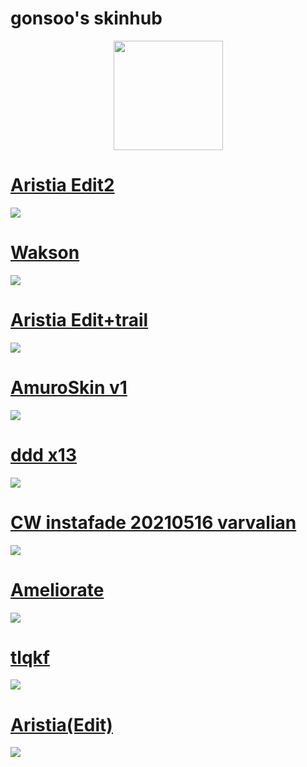 # gonsoo's skinhub


<p align="center">
<a href="https://osu.ppy.sh/users/10018024">
   <img src="https://a.ppy.sh/10018024"  
       width="175"
       height="175"></a>
<br>

# [Aristia Edit2](https://github.com/agutin727/Catamarca-skins/raw/main/players/gonsoo/Aristia(Edit).osk)
[![](https://osu.ppy.sh/ss/19224896/0c4b)](https://github.com/agutin727/Catamarca-skins/raw/main/players/gonsoo/Aristia(Edit).osk)

# [Wakson](https://github.com/agutin727/Catamarca-skins/raw/main/players/gonsoo/Wakson.osk)
[![](https://osu.ppy.sh/ss/19224898/5529)](https://github.com/agutin727/Catamarca-skins/raw/main/players/gonsoo/Wakson.osk)

# [Aristia Edit+trail](https://github.com/agutin727/Catamarca-skins/raw/main/players/gonsoo/Aristia(Edit)%2Btrail.osk)
[![](https://osu.ppy.sh/ss/19224899/4963)](https://github.com/agutin727/Catamarca-skins/raw/main/players/gonsoo/Aristia(Edit)%2Btrail.osk)

# [AmuroSkin v1](https://github.com/agutin727/Catamarca-skins/raw/main/players/gonsoo/AmuroSkin%20v1.osk)
[![](https://osu.ppy.sh/ss/19224900/a89b)](https://github.com/agutin727/Catamarca-skins/raw/main/players/gonsoo/AmuroSkin%20v1.osk)

# [ddd x13](https://github.com/agutin727/Catamarca-skins/raw/main/players/gonsoo/ddd%20x13.osk)
[![](https://osu.ppy.sh/ss/19224901/cfe3)](https://github.com/agutin727/Catamarca-skins/raw/main/players/gonsoo/ddd%20x13.osk)

# [CW instafade 20210516 varvalian](https://github.com/agutin727/Catamarca-skins/raw/main/players/gonsoo/CW%20instafade%2020210516%20varvalian.osk)
[![](https://osu.ppy.sh/ss/19224904/1545)](https://github.com/agutin727/Catamarca-skins/raw/main/players/gonsoo/CW%20instafade%2020210516%20varvalian.osk)

# [Ameliorate](https://github.com/agutin727/Catamarca-skins/raw/main/players/gonsoo/Ameliorate.osk)
[![](https://osu.ppy.sh/ss/19224906/f3c6)](https://github.com/agutin727/Catamarca-skins/raw/main/players/gonsoo/Ameliorate.osk)

# [tlqkf](https://github.com/agutin727/Catamarca-skins/raw/main/players/gonsoo/%23tlqkf.osk)
[![](https://osu.ppy.sh/ss/19224913/0a43)](https://github.com/agutin727/Catamarca-skins/raw/main/players/gonsoo/%23tlqkf.osk)

# [Aristia(Edit)](https://github.com/agutin727/Catamarca-skins/raw/main/players/gonsoo/Aristia(Edit3).osk)
[![](https://osu.ppy.sh/ss/19224915/bc84)](https://github.com/agutin727/Catamarca-skins/raw/main/players/gonsoo/Aristia(Edit3).osk)
